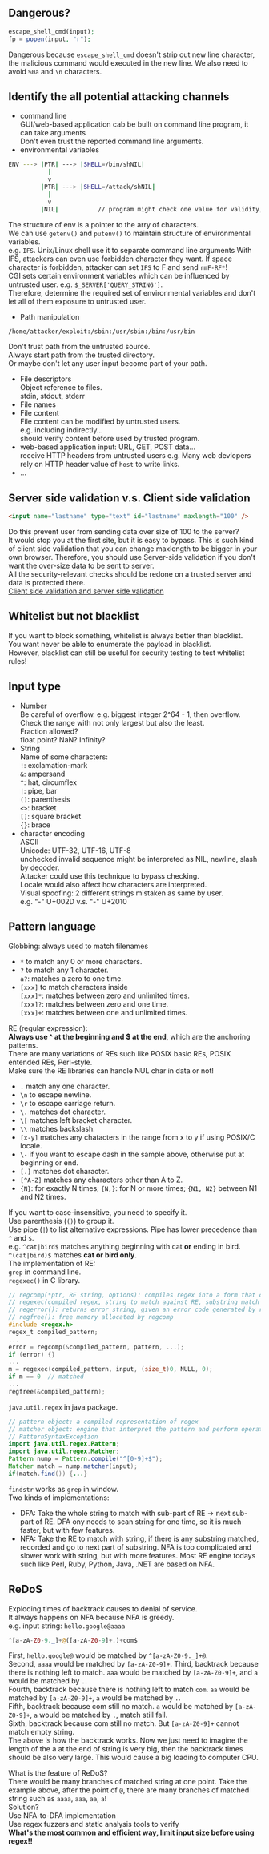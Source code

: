 ## Dangerous?
```php
escape_shell_cmd(input);
fp = popen(input, "r");
```
Dangerous because `escape_shell_cmd` doesn't strip out new line character, the malicious command would executed in the new line. We also need to avoid `%0a` and `\n` characters.  

## Identify the all potential attacking channels
* command line  
GUI/web-based application cab be built on command line program, it can take arguments  
Don't even trust the reported command line arguments.  
* environmental variables  
```sh
ENV ---> |PTR| ---> |SHELL=/bin/shNIL|
           |
           v
         |PTR| ---> |SHELL=/attack/shNIL|
           |
           v
         |NIL|           // program might check one value for validity, but use a different value!
```
The structure of env is a pointer to the arry of characters.  
We can use `getenv()` and `putenv()` to maintain structure of environmental variables.  
e.g. `IFS`. Unix/Linux shell use it to separate command line arguments
With IFS, attackers can even use forbidden character they want. If space character is forbidden, attacker can set `IFS` to F and send `rmF-RF*`!  
CGI sets certain environment variables which can be influenced by untrusted user. e.g. `$_SERVER['QUERY_STRING']`.  
Therefore, determine the required set of environmental variables and don't let all of them exposure to untrusted user.  
* Path manipulation  
```sh
/home/attacker/exploit:/sbin:/usr/sbin:/bin:/usr/bin
```
Don't trust path from the untrusted source.  
Always start path from the trusted directory.  
Or maybe don't let any user input become part of your path.  
* File descriptors  
Object reference to files.  
stdin, stdout, stderr  
* File names  
* File content  
File content can be modified by untrusted users.  
e.g. including indirectly...  
should verify content before used by trusted program.  
* web-based application input: URL, GET, POST data...  
receive HTTP headers from untrusted users e.g. Many web devlopers rely on HTTP header value of `host` to write links.  
* ...

## Server side validation v.s. Client side validation
```html
<input name="lastname" type="text" id="lastname" maxlength="100" />
```
Do this prevent user from sending data over size of 100 to the server?  
It would stop you at the first site, but it is easy to bypass. This is such kind of client side validation that you can change maxlength to be bigger in your own browser. Therefore, you should use Server-side validation if you don't want the over-size data to be sent to server.  
All the security-relevant checks should be redone on a trusted server and data is protected there.  
[Client side validation and server side validation](http://net-informations.com/faq/asp/validation.htm)  

## Whitelist but not blacklist
If you want to block something, whitelist is always better than blacklist.  
You want never be able to enumerate the payload in blacklist.  
However, blacklist can still be useful for security testing to test whitelist rules!

## Input type
* Number  
Be careful of overflow. e.g. biggest integer 2^64 - 1, then overflow.  
Check the range with not only largest but also the least.  
Fraction allowed?  
float point? NaN? Infinity?  
* String  
Name of some characters:  
`!`: exclamation-mark  
`&`: ampersand  
`^`: hat, circumflex  
`|`: pipe, bar  
`()`: parenthesis  
`<>`: bracket  
`[]`: square bracket  
`{}`: brace  
* character encoding  
ASCII  
Unicode: UTF-32, UTF-16, UTF-8  
unchecked invalid sequence might be interpreted as NIL, newline, slash by decoder.  
Attacker could use this technique to bypass checking.  
Locale would also affect how characters are interpreted.  
Visual spoofing: 2 different strings mistaken as same by user.  
e.g. "-" U+002D v.s. "-" U+2010  

## Pattern language
Globbing: always used to match filenames  
* `*` to match any 0 or more characters.  
* `?` to match any 1 character.  
`a?`: matches a zero to one time.  
* `[xxx]` to match characters inside  
`[xxx]*`: matches between zero and unlimited times.  
`[xxx]?`: matches between zero and one time.  
`[xxx]+`: matches between one and unlimited times.  

RE (regular expression):  
**Always use ^ at the beginning and $ at the end**, which are the anchoring patterns.  
There are many variations of REs such like POSIX basic REs, POSIX entended REs, Perl-style.  
Make sure the RE libraries can handle NUL char in data or not!  
* `.` match any one character.  
* `\n` to escape newline.  
* `\r` to escape carriage return.  
* `\.` matches dot character.  
* `\[` matches left bracket character.  
* `\\` matches backslash.  
* `[x-y]` matches any chatacters in the range from x to y if using POSIX/C locale.  
* `\-` if you want to escape dash in the sample above, otherwise put at beginning or end.  
* `[.]` matches dot character.  
* `[^A-Z]` matches any characters other than A to Z.  
* `{N}`: for exactly N times; `{N,}`: for N or more times; `{N1, N2}` between N1 and N2 times.  

If you want to case-insensitive, you need to specify it.  
Use parenthesis (`()`) to group it.  
Use pipe (`|`) to list alternative expressions. Pipe has lower precedence than `^` and `$`.  
e.g. `^cat|bird$` matches anything beginning with cat **or** ending in bird. `^(cat|bird)$` matches **cat or bird only**.  
The implementation of RE:  
`grep` in command line.  
`regexec()` in C library.  
```c
// regcomp(*ptr, RE string, options): compiles regex into a form that can be later used by regexec
// regexec(compiled regex, string to match against RE, substring match info, options): matches string against the precompiled regex created by regcomp, return 0 if matched.
// regerror(): returns error string, given an error code generated by regcomp or regex when regcomp return nonzero.
// regfree(): free memory allocated by regcomp
#include <regex.h>
regex_t compiled_pattern;
...
error = regcomp(&compiled_pattern, pattern, ...);
if (error) {}
...
m = regexec(compiled_pattern, input, (size_t)0, NULL, 0);
if m == 0  // matched
...
regfree(&compiled_pattern);
```  
`java.util.regex` in java package.  
```java
// pattern object: a compiled representation of regex
// matcher object: engine that interpret the pattern and perform operation against the input string  
// PatternSyntaxException
import java.util.regex.Pattern;
import java.util.regex.Matcher;
Pattern nump = Pattern.compile("^[0-9]+$");
Matcher match = nump.matcher(input);
if(match.find()) {...}
```  
`findstr` works as `grep` in window.  
Two kinds of implementations:  
* DFA: Take the whole string to match with sub-part of RE -> next sub-part of RE. DFA ony needs to scan string for one time, so it is much faster, but with few features.  
* NFA: Take the RE to match with string, if there is any substring matched, recorded and go to next part of substring. NFA is too complicated and slower work with string, but with more features. Most RE engine todays such like Perl, Ruby, Python, Java, .NET are based on NFA.  

## ReDoS
Exploding times of backtrack causes to denial of service.  
It always happens on NFA because NFA is greedy.  
e.g. input string: `hello.google@aaaa`  
```php
^[a-zA-Z0-9._]+@([a-zA-Z0-9]+.)+com$
```  
First, `hello.google@` would be matched by `^[a-zA-Z0-9._]+@`.  
Second, `aaaa` would be matched by `[a-zA-Z0-9]+`.
Third, backtrack because there is nothing left to match. `aaa` would be matched by `[a-zA-Z0-9]+`, and `a` would be matched by `.`.  
Fourth, backtrack because there is nothing left to match `com`. `aa` would be matched by `[a-zA-Z0-9]+`, `a` would be matched by `.`.  
Fifth, backtrack because com still no match. `a` would be matched by `[a-zA-Z0-9]+`, `a` would be matched by `.`, match still fail.  
Sixth, backtrack because com still no match. But `[a-zA-Z0-9]+` cannot match empty string.  
The above is how the backtrack works. Now we just need to imagine the length of the a at the end of string is very big, then the backtrack times should be also very large. This would cause a big loading to computer CPU.  

What is the feature of ReDoS?  
There would be many branches of matched string at one point. Take the example above, after the point of `@`, there are many branches of matched string such as `aaaa`, `aaa`, `aa`, `a`!  
Solution?  
Use NFA-to-DFA implementation  
Use regex fuzzers and static analysis tools to verify  
**What's the most common and efficient way, limit input size before using regex!!**
